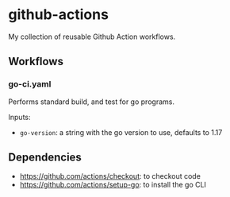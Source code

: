# github-actions

My collection of reusable Github Action workflows.

## Workflows

### go-ci.yaml

Performs standard build, and test for go programs.

Inputs:

* `go-version`: a string with the go version to use, defaults to 1.17

## Dependencies

* https://github.com/actions/checkout: to checkout code
* https://github.com/actions/setup-go: to install the go CLI
